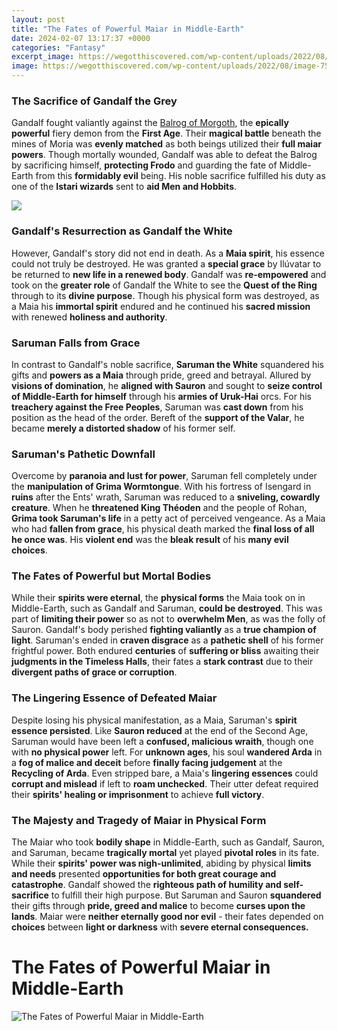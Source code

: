 ```yaml
---
layout: post
title: "The Fates of Powerful Maiar in Middle-Earth"
date: 2024-02-07 13:17:37 +0000
categories: "Fantasy"
excerpt_image: https://wegotthiscovered.com/wp-content/uploads/2022/08/image-75.jpg
image: https://wegotthiscovered.com/wp-content/uploads/2022/08/image-75.jpg
---
```


### The Sacrifice of Gandalf the Grey
Gandalf fought valiantly against the [Balrog of Morgoth](https://yt.io.vn/collection/aispuro), the **epically powerful** fiery demon from the **First Age**. Their **magical battle** beneath the mines of Moria was **evenly matched** as both beings utilized their **full maiar powers**. Though mortally wounded, Gandalf was able to defeat the Balrog by sacrificing himself, **protecting Frodo** and guarding the fate of Middle-Earth from this **formidably evil** being. His noble sacrifice fulfilled his duty as one of the **Istari wizards** sent to **aid Men and Hobbits**. 

![](https://wegotthiscovered.com/wp-content/uploads/2022/02/lord-of-the-rings-gandalf-wgtc.jpg?resize=564)
### Gandalf's Resurrection as Gandalf the White
However, Gandalf's story did not end in death. As a **Maia spirit**, his essence could not truly be destroyed. He was granted a **special grace** by Ilúvatar to be returned to **new life in a renewed body**. Gandalf was **re-empowered** and took on the **greater role** of Gandalf the White to see the **Quest of the Ring** through to its **divine purpose**. Though his physical form was destroyed, as a Maia his **immortal spirit** endured and he continued his **sacred mission** with renewed **holiness and authority**.
### Saruman Falls from Grace
In contrast to Gandalf's noble sacrifice, **Saruman the White** squandered his gifts and **powers as a Maia** through pride, greed and betrayal. Allured by **visions of domination**, he **aligned with Sauron** and sought to **seize control of Middle-Earth for himself** through his **armies of Uruk-Hai** orcs. For his **treachery against the Free Peoples**, Saruman was **cast down** from his position as the head of the order. Bereft of the **support of the Valar**, he became **merely a distorted shadow** of his former self. 
### Saruman's Pathetic Downfall 
Overcome by **paranoia and lust for power**, Saruman fell completely under the **manipulation of Grima Wormtongue**. With his fortress of Isengard in **ruins** after the Ents' wrath, Saruman was reduced to a **sniveling, cowardly creature**. When he **threatened King Théoden** and the people of Rohan, **Grima took Saruman's life** in a petty act of perceived vengeance. As a Maia who had **fallen from grace**, his physical death marked the **final loss of all he once was**. His **violent end** was the **bleak result** of his **many evil choices**.
### The Fates of Powerful but Mortal Bodies
While their **spirits were eternal**, the **physical forms** the Maia took on in Middle-Earth, such as Gandalf and Saruman, **could be destroyed**. This was part of **limiting their power** so as not to **overwhelm Men**, as was the folly of Sauron. Gandalf's body perished **fighting valiantly** as a **true champion of light**. Saruman's ended in **craven disgrace** as a **pathetic shell** of his former frightful power. Both endured **centuries** of **suffering or bliss** awaiting their **judgments in the Timeless Halls**, their fates a **stark contrast** due to their **divergent paths of grace or corruption**.
### The Lingering Essence of Defeated Maiar
Despite losing his physical manifestation, as a Maia, Saruman's **spirit essence persisted**. Like **Sauron reduced** at the end of the Second Age, Saruman would have been left a **confused, malicious wraith**, though one with **no physical power** left. For **unknown ages**, his soul **wandered Arda** in a **fog of malice and deceit** before **finally facing judgement** at the **Recycling of Arda**. Even stripped bare, a Maia's **lingering essences** could **corrupt and mislead** if left to **roam unchecked**. Their utter defeat required their **spirits' healing or imprisonment** to achieve **full victory**.
### The Majesty and Tragedy of Maiar in Physical Form 
The Maiar who took **bodily shape** in Middle-Earth, such as Gandalf, Sauron, and Saruman, became **tragically mortal** yet played **pivotal roles** in its fate. While their **spirits' power was nigh-unlimited**, abiding by physical **limits and needs** presented **opportunities for both great courage and catastrophe**. Gandalf showed the **righteous path of humility and self-sacrifice** to fulfill their high purpose. But Saruman and Sauron **squandered** their gifts through **pride, greed and malice** to become **curses upon the lands**. Maiar were **neither eternally good nor evil** - their fates depended on **choices** between **light or darkness** with **severe eternal consequences.**
# The Fates of Powerful Maiar in Middle-Earth
![The Fates of Powerful Maiar in Middle-Earth](https://wegotthiscovered.com/wp-content/uploads/2022/08/image-75.jpg)